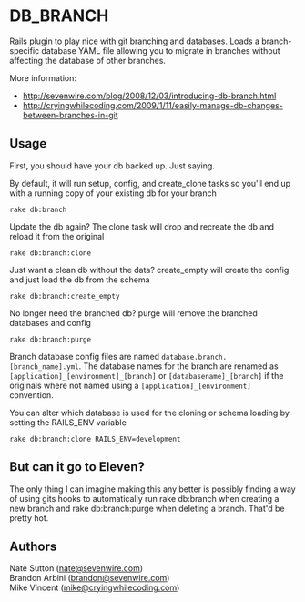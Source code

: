 DB\_BRANCH
==========

Rails plugin to play nice with git branching and databases. Loads a branch-specific database YAML file allowing you to migrate in branches without affecting the database of other branches.

More information:  
* <http://sevenwire.com/blog/2008/12/03/introducing-db-branch.html>
* <http://cryingwhilecoding.com/2009/1/11/easily-manage-db-changes-between-branches-in-git>

Usage
-----

First, you should have your db backed up. Just saying.

By default, it will run setup, config, and create_clone tasks so you'll end up with a running copy of your existing db for your branch

    rake db:branch

Update the db again? The clone task will drop and recreate the db and reload it from the original 

    rake db:branch:clone

Just want a clean db without the data? create_empty will create the config and just load the db from the schema

    rake db:branch:create_empty

No longer need the branched db? purge will remove the branched databases and config

    rake db:branch:purge


Branch database config files are named `database.branch.[branch_name].yml`. The database names for the branch are renamed as `[application]_[environment]_[branch]` or `[databasename]_[branch]` if the originals where not named using a `[application]_[environment]` convention.

You can alter which database is used for the cloning or schema loading by setting the RAILS\_ENV variable

    rake db:branch:clone RAILS_ENV=development


But can it go to Eleven?
------------------------
The only thing I can imagine making this any better is possibly finding a way of using gits hooks to automatically run rake db:branch when creating a new branch and rake db:branch:purge when deleting a branch.
That'd be pretty hot.

Authors
-------

Nate Sutton (nate@sevenwire.com)  
Brandon Arbini (brandon@sevenwire.com)  
Mike Vincent (mike@cryingwhilecoding.com)  


